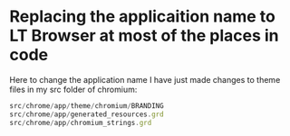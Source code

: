# Replacing the applicaition name to LT Browser at most of the places in code


Here to change the application name I have just made changes to theme files in my src folder of chromium:


```javascript
src/chrome/app/theme/chromium/BRANDING
src/chrome/app/generated_resources.grd
src/chrome/app/chromium_strings.grd
```
